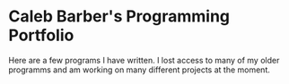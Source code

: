 <h1>Caleb Barber's Programming Portfolio</h1>

<p>Here are a few programs I have written. I lost access to many of my older programms and am working on many different projects at the moment.<p>
